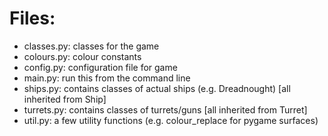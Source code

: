 # Files:

 * classes.py: classes for the game
 * colours.py: colour constants
 * config.py: configuration file for game
 * main.py: run this from the command line
 * ships.py: contains classes of actual ships (e.g. Dreadnought) [all inherited from Ship]
 * turrets.py: contains classes of turrets/guns [all inherited from Turret]
 * util.py: a few utility functions (e.g. colour_replace for pygame surfaces)
